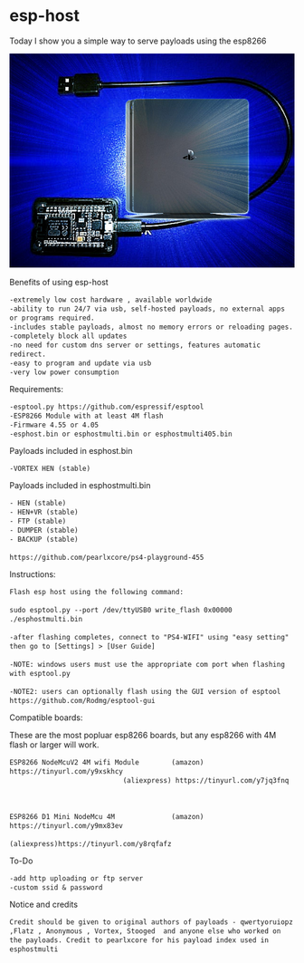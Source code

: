 # esp-host

Today I show you a simple way to serve payloads using the esp8266

![alt tag](https://raw.githubusercontent.com/Codworth/esp-host/master/esphost.jpg)


Benefits of using esp-host

    -extremely low cost hardware , available worldwide
    -ability to run 24/7 via usb, self-hosted payloads, no external apps or programs required.
    -includes stable payloads, almost no memory errors or reloading pages.
    -completely block all updates
    -no need for custom dns server or settings, features automatic redirect.
    -easy to program and update via usb
    -very low power consumption


Requirements:

    -esptool.py https://github.com/espressif/esptool 
    -ESP8266 Module with at least 4M flash
    -Firmware 4.55 or 4.05 
    -esphost.bin or esphostmulti.bin or esphostmulti405.bin
   
   Payloads included in esphost.bin
   
  
    -VORTEX HEN (stable)
    
   Payloads included in esphostmulti.bin
   
    - HEN (stable)
    - HEN+VR (stable)
    - FTP (stable)
    - DUMPER (stable)
    - BACKUP (stable)
   
    https://github.com/pearlxcore/ps4-playground-455

Instructions:

    Flash esp host using the following command:
    
    sudo esptool.py --port /dev/ttyUSB0 write_flash 0x00000 ./esphostmulti.bin

    -after flashing completes, connect to "PS4-WIFI" using "easy setting" then go to [Settings] > [User Guide]
    
    -NOTE: windows users must use the appropriate com port when flashing with esptool.py
    
    -NOTE2: users can optionally flash using the GUI version of esptool  https://github.com/Rodmg/esptool-gui
    
    
Compatible boards:

These are the most popluar esp8266 boards, but any esp8266 with 4M flash or larger will work.

    ESP8266 NodeMcuV2 4M wifi Module        (amazon) https://tinyurl.com/y9xskhcy
    			                (aliexpress) https://tinyurl.com/y7jq3fnq
                                
   
                                     
    ESP8266 D1 Mini NodeMcu 4M              (amazon) https://tinyurl.com/y9mx83ev
                                            (aliexpress)https://tinyurl.com/y8rqfafz
                               
                               
   To-Do
    
    -add http uploading or ftp server
    -custom ssid & password
    

   Notice and credits
    
    Credit should be given to original authors of payloads - qwertyoruiopz ,Flatz , Anonymous , Vortex, Stooged  and anyone else who worked on the payloads. Credit to pearlxcore for his payload index used in esphostmulti            
   
    


